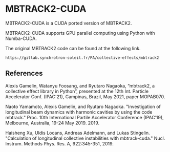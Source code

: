 MBTRACK2-CUDA
========

MBTRACK2-CUDA is a CUDA ported version of MBTRACK2.

MBTRACK2-CUDA supports GPU parallel computing using Python with Numba-CUDA.

The original MBTRACK2 code can be found at the following link.
```
https://gitlab.synchrotron-soleil.fr/PA/collective-effects/mbtrack2
```

References
----------
Alexis Gamelin, Watanyu Foosang, and Ryutaro Nagaoka, “mbtrack2, a collective effect library in Python”, presented at the 12th Int. Particle Accelerator Conf. (IPAC'21), Campinas, Brazil, May 2021, paper MOPAB070.

Naoto Yamamoto, Alexis Gamelin, and Ryutaro Nagaoka. "Investigation of longitudinal beam dynamics with harmonic cavities by using the code mbtrack." Proc. 10th International Partile Accelerator Conference (IPAC’19), Melbourne, Australia, 19-24 May 2019. 2019.

Haisheng Xu, Uldis Locans, Andreas Adelmann, and Lukas Stingelin. "Calculation of longitudinal collective instabilities with mbtrack-cuda." Nucl. Instrum. Methods Phys. Res. A, 922:345-351, 2019.

